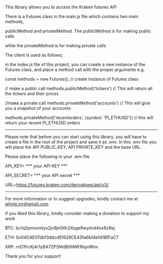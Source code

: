 This library allows you to access the Kraken futures API

There is a Futures class in the main.js file which contains two main methods,

publicMethod and privateMethod. The publicMethod is for making public calls

while the privateMethod is for making private calls

The client is used as follows;

in the index.js file of this project, you can create a new instance of the Futures class,
and place a method call with the proper arguments e.g.

const methods = new Futures(); // create instance of Futures class

// make a public call
methods.publicMethod('tickers') // This will return all the tickers and their prices

//make a private call
methods.privateMethod('accounts') // This will give you a snapshot of your accounts

methods.privateMethod('recentorders', {symbol: 'PI_ETHUSD'}) // this will return your recent PI_ETHUSD orders
******************************************************************************
Please note that before you can start using this library, you will have to create a file in the root of the project and save it as .env. In this .env file you will place the API PUBLIC_KEY, API PRIVATE_KEY and the base URL.

Please place the following in your .env file.

API_KEY= *** your API KEY ***

API_SECRET= *** your API secret ***

URL=https://futures.kraken.com/derivatives/api/v3/
****************************************************************************
For more information or to suggest upgrades, kindly contact me at whyte.jnr@gmail.com

If you liked this library, kindly consider making a donation to support my work

BTC: bc1q2pmvxmlys2jv9jn0tlh24zge9wydvd4sx8z9ej

ETH: 0x04D4E07dbf3ddcd5f628CE43fa6b14e1d1BfFaC7

XRP: rnD1frcKj4r1yBA7ZPSMdBi9iM816qn9Km

Thank you for your support!
